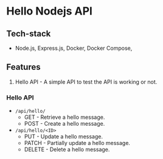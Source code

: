 # Hello Nodejs API

## Tech-stack
- Node.js, Express.js, Docker, Docker Compose,

## Features

1. Hello API - A simple API to test the API is working or not.

### Hello API

- `/api/hello/`
  - GET - Retrieve a hello message.
  - POST - Create a hello message.
- `/api/hello/<ID>`
  - PUT - Update a hello message.
  - PATCH - Partially update a hello message.
  - DELETE - Delete a hello message.